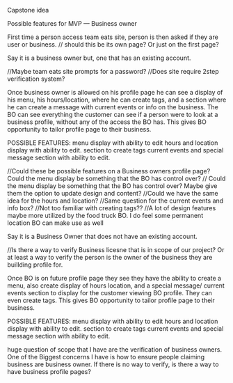 Capstone idea

Possible features for MVP — Business owner

First time a person access team eats site, person is then asked if they are user or business.
// should this be its own page? Or just on the first page?

<!--Coop
when a user opens to the home page they see a list of businesses, they have to navigate to the login/ sign up if they want user functionality. But otherwise can use most **customer** features like normal-->

Say it is a business owner but, one that has an existing account.

//Maybe team eats site prompts for a password?
//Does site require 2step verification system?

Once business owner is allowed on his profile page he can see a display of his menu, his hours/location, where he can create tags, 
and a section where he can create a message with current events or info on the business. The BO can see everything the customer can 
see if a person were to look at a business profile, without any of the access the BO has. This gives BO opportunity to tailor profile page to 
their business.

POSSIBLE FEATURES:
menu display with ability to edit
hours and location display with ability to edit.
section to create tags
current events and special message section with ability to edit.

//Could these be possible features on a Business owners profile page? Could the menu display be something that the BO has control over?
// Could the menu display be something that the BO has control over? Maybe give them the option to update design and content?
//Could we have the same idea for the hours and location?
//Same question for the current events and info box?
//Not too familiar with creating tags??
//A lot of design features maybe more utilized by the food truck BO. I do feel some permanent location BO can make use as well




Say it is a Business Owner that does not have an existing account.

//Is there a way to verify Business licesne that is in scope of our project? Or at least a way to verify 
the person is the owner of the business they are buillding profile for.


Once BO is on future profile page they see they have the ability to create a menu, also create display of hours
location, and a special message/ current events section to display for the customer viewing BO profile. They can even create tags. 
This gives BO opportunity to tailor profile page to their business.

POSSIBLE FEATURES:
menu display with ability to edit
hours and location display with ability to edit.
section to create tags
current events and special message section with ability to edit.


         
huge question of scope that I have are the verification of business owners. One of the Biggest concerns I have
is how to ensure people claiming business are business owner. If there is no way to verify, is there a way to have business profile pages?







 

 